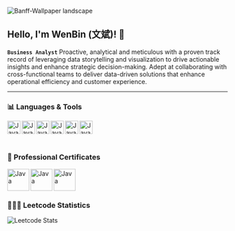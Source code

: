 ![Banff-Wallpaper landscape](https://github.com/user-attachments/assets/9f265fe0-dfd7-4274-84c1-fa3ae071a9b8)

## Hello, I'm WenBin (文斌)! 👋

**`Business Analyst`**
Proactive, analytical and meticulous with a proven track record of leveraging data storytelling and visualization to drive actionable insights and enhance strategic decision-making. 
Adept at collaborating with cross-functional teams to deliver data-driven solutions that enhance operational efficiency and customer experience.

---
### 📊 Languages & Tools
<img align="left" alt="Java" img src="https://github.com/user-attachments/assets/5e9a6773-d830-449a-8082-b2eb87935b95" width="30" height="30">
<img align="left" alt="Java" width="30px" style="padding-right-10px;" src="https://cdn.jsdelivr.net/gh/devicons/devicon@latest/icons/figma/figma-original.svg" />
<img align="left" alt="Java" width="30px" style="padding-right-10px;" src="https://cdn.jsdelivr.net/gh/devicons/devicon@latest/icons/python/python-original.svg" />
<img align="left" alt="Java" width="30px" style="padding-right-10px;" src="https://cdn.jsdelivr.net/gh/devicons/devicon@latest/icons/rstudio/rstudio-original.svg" />
<img align="left" alt="Java" width="30px" style="padding-right-10px;" src="https://cdn.jsdelivr.net/gh/devicons/devicon@latest/icons/mysql/mysql-original-wordmark.svg" />
<img align="left" alt="Java" width="30px" style="padding-right-10px;" src="https://cdn.jsdelivr.net/gh/devicons/devicon@latest/icons/googlecloud/googlecloud-original.svg" />
<br>
<br />

#
### 🏅 Professional Certificates
<a href="https://www.credly.com/badges/15489463-9a83-4acf-b7b5-07934596f72c/public_url">
<img align="left" alt="Java" img src="https://github.com/user-attachments/assets/a3ef612b-9075-4212-ae8f-8de69ba8bd9b" width="50" height="50">
</a>
<a href="https://www.credly.com/badges/c92b2ced-d01b-40ba-8680-9b2763d3d671/public_url">
  <img align="left" alt="Java" img src="https://github.com/user-attachments/assets/b9dee323-06cc-486c-927b-d0fb79a36868" width="50" height="50">
</a>
<a href="https://www.credly.com/badges/2e4a4718-4c8e-4d75-bd82-b534a9779c25/public_url">
  <img align="left" alt="Java" img src="https://github.com/user-attachments/assets/e13eb882-d8a3-47f8-921a-03d9cb7b083c" width="50" height="50">
</a>
<br>
<br />

#
### 👨🏼‍💻 Leetcode Statistics
![Leetcode Stats](https://leetcard.jacoblin.cool/Y_WenBin?theme=unicorn&font=Roboto&ext=activity)
